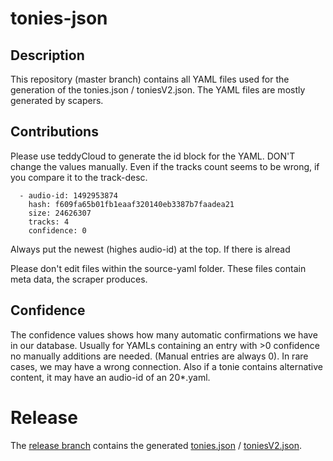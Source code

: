 # tonies-json

## Description
This repository (master branch) contains all YAML files used for the generation of the tonies.json / toniesV2.json. The YAML files are mostly generated by scapers. 

## Contributions
Please use teddyCloud to generate the id block for the YAML. DON'T change the values manually. Even if the tracks count seems to be wrong, if you compare it to the track-desc.
```
  - audio-id: 1492953874
    hash: f609fa65b01fb1eaaf320140eb3387b7faadea21
    size: 24626307
    tracks: 4
    confidence: 0
```
Always put the newest (highes audio-id) at the top. If there is alread

Please don't edit files within the source-yaml folder. These files contain meta data, the scraper produces.

## Confidence
The confidence values shows how many automatic confirmations we have in our database. Usually for YAMLs containing an entry with >0 confidence no manually additions are needed. (Manual entries are always 0). In rare cases, we may have a wrong connection. Also if a tonie contains alternative content, it may have an audio-id of an 20*.yaml.

# Release
The [release branch](https://github.com/toniebox-reverse-engineering/tonies-json/tree/release) contains the generated [tonies.json](https://raw.githubusercontent.com/toniebox-reverse-engineering/tonies-json/release/tonies.json) / [toniesV2.json](https://raw.githubusercontent.com/toniebox-reverse-engineering/tonies-json/release/toniesV2.json).

